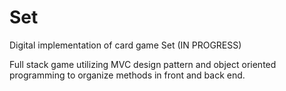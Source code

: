 # Set
Digital implementation of card game Set (IN PROGRESS)

Full stack game utilizing MVC design pattern and object oriented programming to organize methods in front and back end. 
